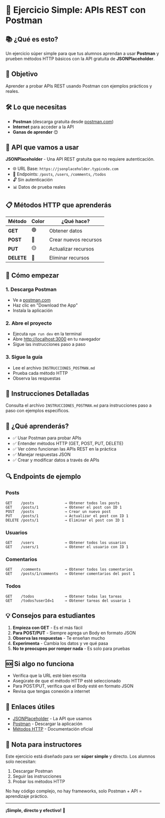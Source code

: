 # 🚀 Ejercicio Simple: APIs REST con Postman

## 📚 ¿Qué es esto?
Un ejercicio súper simple para que tus alumnos aprendan a usar **Postman** y prueben métodos HTTP básicos con la API gratuita de **JSONPlaceholder**.

## 🎯 Objetivo
Aprender a probar APIs REST usando Postman con ejemplos prácticos y reales.

## 🛠️ Lo que necesitas
- **Postman** (descarga gratuita desde [postman.com](https://postman.com))
- **Internet** para acceder a la API
- **Ganas de aprender** 😊

## 🔗 API que vamos a usar
**JSONPlaceholder** - Una API REST gratuita que no requiere autenticación.

- 🌐 URL Base: `https://jsonplaceholder.typicode.com`
- 📝 Endpoints: `/posts`, `/users`, `/comments`, `/todos`
- 🔓 Sin autenticación
- 📊 Datos de prueba reales

## 📋 Métodos HTTP que aprenderás

| Método | Color | ¿Qué hace? |
|--------|-------|------------|
| **GET** | 🟢 | Obtener datos |
| **POST** | 🔵 | Crear nuevos recursos |
| **PUT** | 🟡 | Actualizar recursos |
| **DELETE** | 🔴 | Eliminar recursos |

## 🚀 Cómo empezar

### 1. Descarga Postman
- Ve a [postman.com](https://postman.com)
- Haz clic en "Download the App"
- Instala la aplicación

### 2. Abre el proyecto
- Ejecuta `npm run dev` en la terminal
- Abre [http://localhost:3000](http://localhost:3000) en tu navegador
- Sigue las instrucciones paso a paso

### 3. Sigue la guía
- Lee el archivo `INSTRUCCIONES_POSTMAN.md`
- Prueba cada método HTTP
- Observa las respuestas

## 📖 Instrucciones Detalladas
Consulta el archivo `INSTRUCCIONES_POSTMAN.md` para instrucciones paso a paso con ejemplos específicos.

## 🎉 ¿Qué aprenderás?
- ✅ Usar Postman para probar APIs
- ✅ Entender métodos HTTP (GET, POST, PUT, DELETE)
- ✅ Ver cómo funcionan las APIs REST en la práctica
- ✅ Manejar respuestas JSON
- ✅ Crear y modificar datos a través de APIs

## 🔍 Endpoints de ejemplo

### Posts
```
GET    /posts              → Obtener todos los posts
GET    /posts/1            → Obtener el post con ID 1
POST   /posts              → Crear un nuevo post
PUT    /posts/1            → Actualizar el post con ID 1
DELETE /posts/1            → Eliminar el post con ID 1
```

### Usuarios
```
GET    /users              → Obtener todos los usuarios
GET    /users/1            → Obtener el usuario con ID 1
```

### Comentarios
```
GET    /comments           → Obtener todos los comentarios
GET    /posts/1/comments   → Obtener comentarios del post 1
```

### Todos
```
GET    /todos              → Obtener todas las tareas
GET    /todos?userId=1     → Obtener tareas del usuario 1
```

## 💡 Consejos para estudiantes
1. **Empieza con GET** - Es el más fácil
2. **Para POST/PUT** - Siempre agrega un Body en formato JSON
3. **Observa las respuestas** - Te enseñan mucho
4. **Experimenta** - Cambia los datos y ve qué pasa
5. **No te preocupes por romper nada** - Es solo para pruebas

## 🆘 Si algo no funciona
- Verifica que la URL esté bien escrita
- Asegúrate de que el método HTTP esté seleccionado
- Para POST/PUT, verifica que el Body esté en formato JSON
- Revisa que tengas conexión a internet

## 🔗 Enlaces útiles
- [JSONPlaceholder](https://jsonplaceholder.typicode.com) - La API que usamos
- [Postman](https://postman.com) - Descargar la aplicación
- [Métodos HTTP](https://developer.mozilla.org/es/docs/Web/HTTP/Methods) - Documentación oficial

## 📝 Nota para instructores
Este ejercicio está diseñado para ser **súper simple** y directo. Los alumnos solo necesitan:
1. Descargar Postman
2. Seguir las instrucciones
3. Probar los métodos HTTP

No hay código complejo, no hay frameworks, solo Postman + API = aprendizaje práctico.

---

**¡Simple, directo y efectivo! 🎯**
